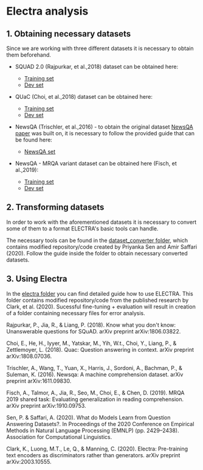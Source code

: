 # Electra analysis

## 1. Obtaining necessary datasets
Since we are working with three different datasets it is necessary to obtain them beforehand.

* SQUAD 2.0 (Rajpurkar, et al.,2018) dataset can be obtained here:
  * [Training set](https://rajpurkar.github.io/SQuAD-explorer/dataset/train-v2.0.json)
  * [Dev set](https://rajpurkar.github.io/SQuAD-explorer/dataset/dev-v2.0.json)
 
* QUaC (Choi, et al.,2018) dataset can be obtained here:
  * [Training set](https://s3.amazonaws.com/my89public/quac/train_v0.2.json)
  * [Dev set](https://s3.amazonaws.com/my89public/quac/val_v0.2.json)

* NewsQA (Trischler, et al.,2016) - to obtain the original dataset [NewsQA paper](https://arxiv.org/pdf/1611.09830) was built on, it is necessary to follow the provided guide that can be found here:
  * [NewsQA set](https://s3.amazonaws.com/my89public/quac/train_v0.2.json)
 
* NewsQA - MRQA variant dataset can be obtained here (Fisch, et al.,2019):
  * [Training set](https://s3.us-east-2.amazonaws.com/mrqa/release/v2/train/NewsQA.jsonl.gz)
  * [Dev set](https://s3.us-east-2.amazonaws.com/mrqa/release/v2/dev/NewsQA.jsonl.gz)

## 2. Transforming datasets

In order to work with the aforementioned datasets it is necessary to convert some of them to a format ELECTRA's basic tools can handle.  
  
The necessary tools can be found in the [dataset_converter folder](https://github.com/TheHaymitch/Electra_analysis/tree/main/dataset_converter), which contains modified repository/code created by Priyanka Sen and Amir Saffari (2020). Follow the guide inside the folder to obtain necessary converted datasets.  

 ## 3. Using Electra
 In the [electra folder](https://github.com/TheHaymitch/Electra_analysis/tree/main/electra) you can find detailed guide how to use ELECTRA. This folder contains modified repository/code from the published research by Clark, et al. (2020). Sucessful fine-tuning + evaluation will result in creation of a folder containing necessary files for error analysis. 
 
 
 
 
 
 

Rajpurkar, P., Jia, R., & Liang, P. (2018). Know what you don't know: Unanswerable questions for SQuAD. arXiv preprint arXiv:1806.03822.

Choi, E., He, H., Iyyer, M., Yatskar, M., Yih, W.t., Choi, Y., Liang, P., & Zettlemoyer, L. (2018). Quac: Question answering in context. arXiv preprint arXiv:1808.07036.  

Trischler, A., Wang, T., Yuan, X., Harris, J., Sordoni, A., Bachman, P., & Suleman, K. (2016). Newsqa: A machine comprehension dataset. arXiv preprint arXiv:1611.09830.  

Fisch, A., Talmor, A., Jia, R., Seo, M., Choi, E., & Chen, D. (2019). MRQA 2019 shared task: Evaluating generalization in reading comprehension. arXiv preprint arXiv:1910.09753.
  
Sen, P. & Saffari, A.  (2020). What do Models Learn from Question Answering Datasets?. In Proceedings of the 2020 Conference on Empirical Methods in Natural Language Processing (EMNLP) (pp. 2429–2438). Association for Computational Linguistics.  

Clark, K., Luong, M.T., Le, Q., & Manning, C. (2020). Electra: Pre-training text encoders as discriminators rather than generators. arXiv preprint arXiv:2003.10555.







 
    
    

